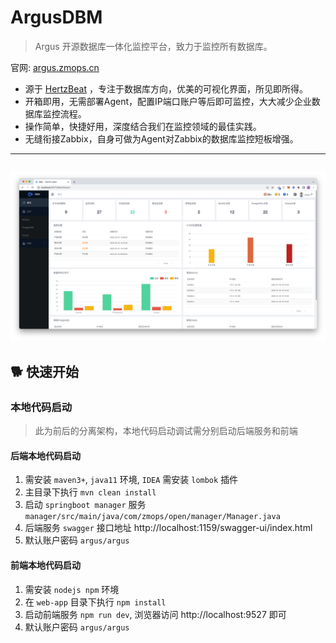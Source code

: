 # ArgusDBM  

> Argus 开源数据库一体化监控平台，致力于监控所有数据库。

官网: [argus.zmops.cn](https://argus.zmops.cn/)

- 源于 [HertzBeat](https://github.com/dromara/hertzbeat) ，专注于数据库方向，优美的可视化界面，所见即所得。
- 开箱即用，无需部署Agent，配置IP端口账户等后即可监控，大大减少企业数据库监控流程。
- 操作简单，快捷好用，深度结合我们在监控领域的最佳实践。
- 无缝衔接Zabbix，自身可做为Agent对Zabbix的数据库监控短板增强。

---
![argus](home/static/img/home/2.png)  
---

## 🐕 快速开始

### 本地代码启动   

> 此为前后的分离架构，本地代码启动调试需分别启动后端服务和前端   

#### 后端本地代码启动   

1. 需安装 `maven3+`, `java11` 环境, `IDEA` 需安装 `lombok` 插件   
2. 主目录下执行 `mvn clean install`  
3. 启动 `springboot manager` 服务 `manager/src/main/java/com/zmops/open/manager/Manager.java`  
4. 后端服务 `swagger` 接口地址  http://localhost:1159/swagger-ui/index.html   
5. 默认账户密码  `argus/argus`

#### 前端本地代码启动   

1. 需安装 `nodejs npm` 环境
2. 在 `web-app` 目录下执行 `npm install`
3. 启动前端服务 `npm run dev`, 浏览器访问 http://localhost:9527 即可
4. 默认账户密码 `argus/argus` 
